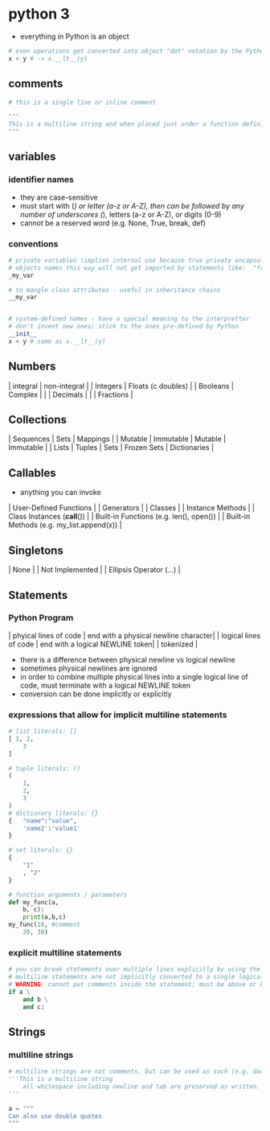 # python 3

* everything in Python is an object

```python
# even operations get converted into object "dot" notation by the Python interpretter
x < y # -> x.__lt__(y)
```

## comments

```python
# this is a single line or inline comment

"""
This is a multiline string and when placed just under a function definition, it serves as a comment of sorts (associated docstring).
"""
```

## variables

### identifier names

* they are case-sensitive
* must start with (_) or letter (a-z or A-Z), then can be followed by any number of underscores (_), letters (a-z or A-Z), or digits (0-9)
* cannot be a reserved word (e.g. None, True, break, def)

### conventions

```python
# private variables (implies internal use because true private encapsulation isn't part of python)
# objects names this way will not get imported by statements like:  "from module import *"
_my_var

# to mangle class attributes - useful in inheritance chains
__my_var


# system-defined names - have a special meaning to the interpretter
# don't invent new ones; stick to the ones pre-defined by Python
__init__
x < y # same as x.__lt__(y)
```

## Numbers

| integral | non-integral |
| Integers | Floats (c doubles) |
| Booleans | Complex |
|  | Decimals |
|  | Fractions |

## Collections

| Sequences | Sets | Mappings |
| Mutable | Immutable | Mutable | Immutable |
| Lists | Tuples | Sets | Frozen Sets | Dictionaries |

## Callables

* anything you can invoke

| User-Defined Functions |
| Generators |
| Classes |
| Instance Methods |
| Class Instances (__call__()) |
| Built-in Functions (e.g. len(), open()) |
| Built-in Methods (e.g. my_list.append(x)) |

## Singletons

| None |
| Not Implemented |
| Ellipsis Operator (...) |

## Statements

### Python Program

| phyical lines of code | end with a physical newline character|
| logical lines of code | end with a logical NEWLINE token|
| tokenized |

* there is a difference between physical newline vs logical newline
* sometimes physical newlines are ignored
* in order to combine multiple physical lines into a single logical line of code, must terminate with a logical NEWLINE token
* conversion can be done implicitly or explicitly

### expressions that allow for implicit multiline statements

```python
# list literals: []
[ 1, 2,
	3
]

# tuple literals: ()
( 
    1,
	2,
	3
)
# dictionary literals: {}
{ 	"name":"value", 
	'name2':'value1'
}

# set literals: {}
{
	"1"
	, "2"
}

# function arguments / parameters
def my_func(a,
	b, c):
	print(a,b,c)
my_func(10, #comment
	20, 30)

```

### explicit multiline statements

```python
# you can break statements over multiple lines explicitly by using the '\' 
# multiline statements are not implicitly converted to a single logical line
# WARNING: cannot put comments inside the statement; must be above or below the entire statement
if a \
	and b \
	and c:
```

## Strings

### multiline strings

```python
# multiline strings are not comments, but can be used as such (e.g. docstrings) to define function/method blocks
'''This is a multiline string
	all whitespace including newline and tab are preserved as written.
'''

a = """
Can also use double quotes 
"""
```

